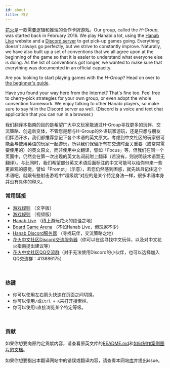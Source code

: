 ```yaml
---
id: about
title: 相关
---
```


[花火](https://boardgamegeek.com/boardgame/98778/hanabi)是一款需要逻辑和推理的合作卡牌游戏。Our group, called the *H-Group*, was started back in February 2016. We play Hanabi a lot, using the [Hanab Live](https://hanab.live) website and a [Discord server](https://discord.gg/FADvkJp) to get pick-up games going. Everything doesn't always go perfectly, but we strive to constantly improve. Naturally, we have also built up a set of conventions that we all agree upon at the beginning of the game so that it is easier to understand what everyone else is doing. As the list of conventions got longer, we wanted to make sure that everything was documented in an official capacity.

Are you looking to start playing games with the *H-Group*? Head on over to [the beginner's guide](/docs/beginner).

Have you found your way here from the Internet? That's fine too. Feel free to cherry-pick strategies for your own group, or even adopt the whole convention framework. We enjoy talking to other Hanabi players, so make sure to say hi in the Discord server as well. (Discord is a voice and text chat application that you can run in a browser.)

我们翻译本指南的目的是希望广大中文玩家能通过H-Group寻找更多的玩伴、交流策略、创造新变体，不管您是想与H-Group的外语玩家游玩，还是只想与朋友们挥洒汗水，我们都推荐您记下各个术语的英文原文。考虑到中文社区的玩家很可能会与使用英语的玩家一起游玩，所以我们保留所有在交流时至关重要（或常常需要使用的）的英文原文，而非使用中文翻译，譬如「Focus」等，但我们在同一个页面中，仍然会在第一次出现的英文名词前附上翻译（若没有，则说明该术语暂无翻译）。与此同时，我们希望部分英文术语后面标注的中文可能可以给你带来一些更直观的感觉，譬如「Prompt」（示意），若您仍然感到困惑，就先姑且记住这个术语吧。就跟有些射击游戏中“超级跳”对应的是某个特定身法一样，很多术语本身并没有具体的释义。
<br />

### 常用链接

- [游戏规则](https://github.com/Zamiell/hanabi-live/blob/master/docs/RULES.md) （文字版）
- [游戏规则](https://www.youtube.com/watch?v=VrFCekQb4nY) （视频版）
- [Hanab Live](https://hanab.live) （线上游玩花火的绝佳之地）
- [Board Game Arena](http://boardgamearena.com) （不如Hanab Live，但玩家不少）
- [Hanab Discord服务器](https://discord.gg/FADvkJp) （寻找玩伴，交流策略之地）
- [花火中文社区Discord交流服务器](https://discord.gg/rxFSaUhyrv)（你可以在这寻找中文玩伴，以及对中文花火指南提出建议等）
- [花火中文社区QQ交流群](https://jq.qq.com/?_wv=1027&k=GZod4hU8)（对于无法使用Discord的小伙伴，也可以选择加入QQ交流群：413886175）

<br />

### 热键

- 你可以使用左右箭头快速在页面之间切换。
- 你可以使用`/`或`Ctrl + K`来打开搜索栏。
- 你可以使用`l`直接浏览某个特定等级。

<br />

### 贡献

如果你想要向原约定贡献内容，请查看原英文库的[README.md](https://github.com/hanabi/hanabi.github.io/blob/main/README.md)和[如何制作案例图片的文档](image-format.md)。

如果你想要指出本翻译网站中的错误或翻译内容，请查看本网站[库](https://github.com/jk15162428/hanabi_cn)并提出issue。
